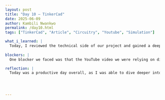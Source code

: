 ```yaml
---
layout: post
title: "Day 10 – TinkerCad"
date: 2025-06-09
author: Kambili Nwankwo
permalink: /day10.html
tags: ["TinkerCad", "Article", "Circuitry", "Youtube", "Simulation"]

what_i_learned: |
  Today, I reviewed the technical side of our project and gained a deeper understanding of how the electronic components work together. We focused on simulating the circuitry of the sensors and other components to see how everything connects. It was a hands-on and engaging experience that helped clarify how the system functions in real-world applications. We watched YouTube tutorials for guidance and implemented the designs using TinkerCAD. TinkerCAD is an Autodesk tool that allows for 3D modeling and virtual circuit simulation, making it easy to test ideas before physical prototyping. This approach helped us visualize the project more clearly and identify any weak points. I also wrapped up my final literature review summary article, which felt like a solid step forward in both research and technical development.
  
blockers: |
  One blocker we faced was that the YouTube video we were relying on didn't provide the full code at the end—it turned out to be part of a paid course. This limited our ability to fully implement what we had learned in the simulation

reflection: |
  Today was a productive day overall, as I was able to dive deeper into the technical aspects of our project and explore how the components work together. Using TinkerCAD gave me a clearer understanding of circuit design and how to simulate electronic systems virtually. It was satisfying to apply what we learned from the tutorials, even though we ran into a blocker with the incomplete code. That experience reminded me how important it is to seek out full, open resources when learning something new. Completing my final literature review summary also gave me a sense of progress on the research side. I’m starting to see how both the technical and academic parts of this project are coming together. Overall, the day helped me grow in both planning and hands-on application.




---
```

